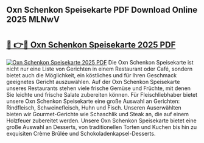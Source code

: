 ## Oxn Schenkon Speisekarte PDF Download Online 2025 MLNwV

# <h2><a href="http://gcecad.nevu.top/?p=Oxn+Schenkon+Speisekarte">🔗 👉🔴 Oxn Schenkon Speisekarte 2025 PDF</a></h2>

[![Oxn Schenkon Speisekarte 2025 PDF](https://i.imgur.com/dBaPXMq.png)](http://gcecad.nevu.top/?p=Oxn+Schenkon+Speisekarte)
Die Oxn Schenkon Speisekarte ist nicht nur eine Liste von Gerichten in einem Restaurant oder Café, sondern bietet auch die Möglichkeit, ein köstliches und für Ihren Geschmack geeignetes Gericht auszuwählen. Auf der Oxn Schenkon Speisekarte unseres Restaurants stehen viele frische Gemüse und Früchte, mit denen Sie leichte und frische Salate zubereiten können. Für Fleischliebhaber bietet unsere Oxn Schenkon Speisekarte eine große Auswahl an Gerichten: Rindfleisch, Schweinefleisch, Huhn und Fisch. Unseren Auserwählten bieten wir Gourmet-Gerichte wie Schaschlik und Steak an, die auf einem Holzfeuer zubereitet werden. Unsere Oxn Schenkon Speisekarte bietet eine große Auswahl an Desserts, von traditionellen Torten und Kuchen bis hin zu exquisiten Crème Brûlée und Schokoladenkapsel-Desserts.
